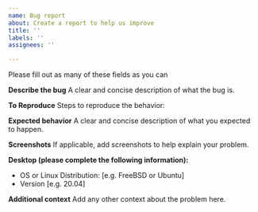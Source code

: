 ```yaml
---
name: Bug report
about: Create a report to help us improve
title: ''
labels: ''
assignees: ''

---
```


Please fill out as many of these fields as you can

**Describe the bug**
A clear and concise description of what the bug is.

**To Reproduce**
Steps to reproduce the behavior:

**Expected behavior**
A clear and concise description of what you expected to happen.

**Screenshots**
If applicable, add screenshots to help explain your problem.

**Desktop (please complete the following information):**
 - OS or Linux Distribution: [e.g. FreeBSD or Ubuntu]
 - Version [e.g. 20.04]


**Additional context**
Add any other context about the problem here.

